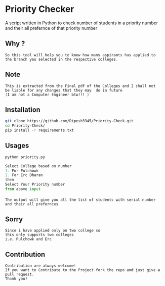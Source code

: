 
# Priority Checker

A script written in Python to check number of students in a priority number and their all prefernce of that priority number

## Why ?
    So this tool will help you to know how many aspirants has applied to the branch you selected in the respective colleges.

## Note
    This is extracted from the Final pdf of the Colleges and I shall not be liable for any changes that they may  do in future
    (I am not a Computer Engineer btw!!! )


## Installation
```bash
git clone https://github.com/Dipesh3345/Priority-Check.git
cd Priority-Check/
pip install -r requirements.txt

```
## Usages
```python
python priority.py

Select College based on number
1. For Pulchowk
2. For Erc Dharan
then
Select Your Priority number
from above input 

```
#### 
    The output will give you all the list of students with serial number and their all prefernces
## Sorry
    Since i have applied only on two college so
    this only supports two colleges 
    i.e. Pulchowk and Erc

## Contribution
    Contribution are always welcome!
    If you want to Contribute to the Project fork the repo and just give a pull request. 
    Thank you!





